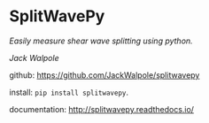 # SplitWavePy

_Easily measure shear wave splitting using python._

*Jack Walpole*

github: https://github.com/JackWalpole/splitwavepy

install: `pip install splitwavepy`.

documentation: http://splitwavepy.readthedocs.io/

